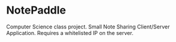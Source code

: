 # NotePaddle
Computer Science class project.
Small Note Sharing Client/Server Application.
Requires a whitelisted IP on the server.
